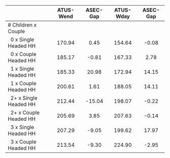 
|                      |    ATUS-Wend |     ASEC-Gap |    ATUS-Wday |     ASEC-Gap |
| -------------------- | :----------: | :----------: | :----------: | :----------: |
| # Children x Couple  |              |              |              |              |
| &nbsp;&nbsp;0 x Single Headed HH |       170.94 |         0.45 |       154.64 |        -0.08 |
| &nbsp;&nbsp;0 x Couple Headed HH |       185.17 |        -0.81 |       167.33 |         2.78 |
| &nbsp;&nbsp;1 x Single Headed HH |       185.33 |        20.98 |       172.94 |        14.15 |
| &nbsp;&nbsp;1 x Couple Headed HH |       200.61 |         1.61 |       188.05 |        14.11 |
| &nbsp;&nbsp;2+ x Single Headed HH |       212.44 |       -15.04 |       198.07 |        -0.22 |
| &nbsp;&nbsp;2+ x Couple Headed HH |       205.69 |         3.85 |       207.63 |        -0.14 |
| &nbsp;&nbsp;3 x Single Headed HH |       207.29 |        -9.05 |       199.62 |        17.97 |
| &nbsp;&nbsp;3 x Couple Headed HH |       213.54 |        -9.30 |       224.90 |        -2.95 |

